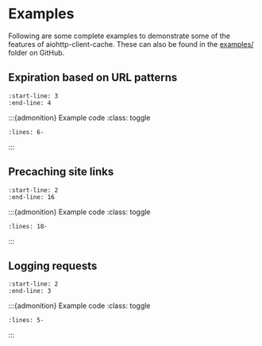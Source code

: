 # Examples

Following are some complete examples to demonstrate some of the features of aiohttp-client-cache.
These can also be found in the
[examples/](https://github.com/requests-cache/aiohttp-client-cache/tree/main/examples) folder on GitHub.

## Expiration based on URL patterns

```{include} ../examples/url_patterns.py
:start-line: 3
:end-line: 4
```

:::{admonition} Example code
:class: toggle

```{literalinclude} ../examples/url_patterns.py
:lines: 6-
```

:::

## Precaching site links

```{include} ../examples/precache.py
:start-line: 2
:end-line: 16
```

:::{admonition} Example code
:class: toggle

```{literalinclude} ../examples/precache.py
:lines: 18-
```

:::

## Logging requests

```{include} ../examples/log_requests.py
:start-line: 2
:end-line: 3
```

:::{admonition} Example code
:class: toggle

```{literalinclude} ../examples/log_requests.py
:lines: 5-
```

:::
